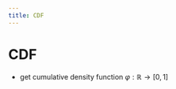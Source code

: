 ```yaml
---
title: CDF
---
```


# CDF
- get cumulative density function $\varphi : \mathbb{R} \rightarrow [0,1]$








